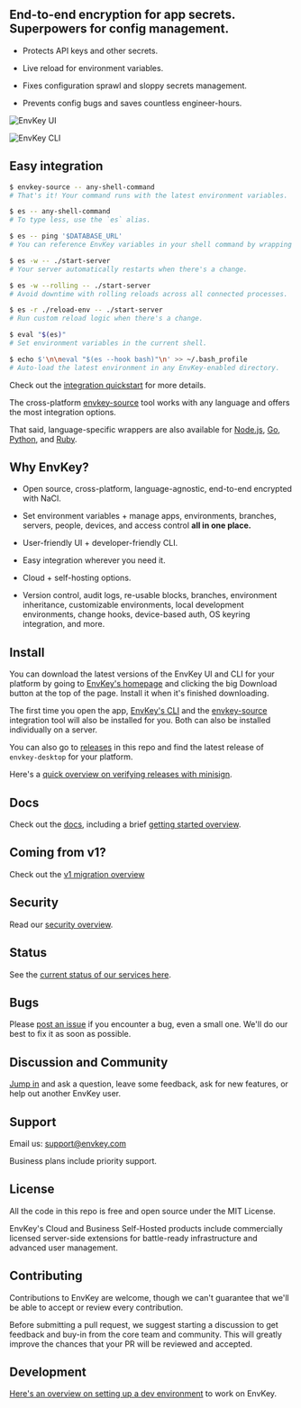 ## End-to-end encryption for app secrets. Superpowers for config management.

- Protects API keys and other secrets.

- Live reload for environment variables.

- Fixes configuration sprawl and sloppy secrets management.

- Prevents config bugs and saves countless engineer-hours.

![EnvKey UI](https://user-images.githubusercontent.com/545350/150350438-44ff380c-c346-41d0-8e39-f41e9ad73110.png)

![EnvKey CLI](https://user-images.githubusercontent.com/545350/150350715-c7c1ca15-ac37-406c-bc29-c8d922542d2f.gif)

## Easy integration

```bash
$ envkey-source -- any-shell-command
# That's it! Your command runs with the latest environment variables.

$ es -- any-shell-command
# To type less, use the `es` alias.

$ es -- ping '$DATABASE_URL'
# You can reference EnvKey variables in your shell command by wrapping them in single quotes.

$ es -w -- ./start-server
# Your server automatically restarts when there's a change.

$ es -w --rolling -- ./start-server
# Avoid downtime with rolling reloads across all connected processes.

$ es -r ./reload-env -- ./start-server
# Run custom reload logic when there's a change.

$ eval "$(es)"
# Set environment variables in the current shell.

$ echo $'\n\neval "$(es --hook bash)"\n' >> ~/.bash_profile
# Auto-load the latest environment in any EnvKey-enabled directory.
```

Check out the [integration quickstart](https://docs-v2.envkey.com/docs/integration-quickstart) for more details.

The cross-platform [envkey-source](https://docs-v2.envkey.com/docs/envkey-source) tool works with any language and offers the most integration options.

That said, language-specific wrappers are also available for [Node.js](https://github.com/envkey/envkey/tree/main/public/sdks/languages-and-frameworks/node), [Go](https://github.com/envkey/envkey/tree/main/public/sdks/languages-and-frameworks/go), [Python](https://github.com/envkey/envkey/tree/main/public/sdks/languages-and-frameworks/python), and [Ruby](https://github.com/envkey/envkey/tree/main/public/sdks/languages-and-frameworks/ruby).

## Why EnvKey?

- Open source, cross-platform, language-agnostic, end-to-end encrypted with NaCl.

- Set environment variables + manage apps, environments, branches, servers, people, devices, and access control **all in one place.**

- User-friendly UI + developer-friendly CLI.

- Easy integration wherever you need it.

- Cloud + self-hosting options.

- Version control, audit logs, re-usable blocks, branches, environment inheritance, customizable environments, local development environments, change hooks, device-based auth, OS keyring integration, and more.

## Install

You can download the latest versions of the EnvKey UI and CLI for your platform by going to [EnvKey's homepage](https://www.envkey.com) and clicking the big Download button at the top of the page. Install it when it's finished downloading.

The first time you open the app, [EnvKey's CLI](https://docs-v2.envkey.com/docs/cli-overview) and the [envkey-source](https://docs-v2.envkey.com/docs/envkey-source) integration tool will also be installed for you. Both can also be installed individually on a server.

You can also go to [releases](https://github.com/envkey/envkey/releases) in this repo and find the latest release of `envkey-desktop` for your platform.

Here's a [quick overview on verifying releases with minisign](https://docs-v2.envkey.com/docs/verifying-releases).

## Docs

Check out the [docs](https://docs-v2.envkey.com), including a brief [getting started overview](https://docs-v2.envkey.com/docs/getting-started).

## Coming from v1?

Check out the [v1 migration overview](https://docs-v2.envkey.com/docs/migrating-from-v1)

## Security

Read our [security overview](https://docs-v2.envkey.com/docs/security).

## Status

See the [current status of our services here](https://status.envkey.com).

## Bugs

Please [post an issue](https://github.com/envkey/envkey/issues) if you encounter a bug, even a small one. We'll do our best to fix it as soon as possible.

## Discussion and Community

[Jump in](https://github.com/envkey/envkey/discussion) and ask a question, leave some feedback, ask for new features, or help out another EnvKey user.

## Support

Email us: support@envkey.com

Business plans include priority support.

## License

All the code in this repo is free and open source under the MIT License.

EnvKey's Cloud and Business Self-Hosted products include commercially licensed server-side extensions for battle-ready infrastructure and advanced user management.

## Contributing

Contributions to EnvKey are welcome, though we can't guarantee that we'll be able to accept or review every contribution.

Before submitting a pull request, we suggest starting a discussion to get feedback and buy-in from the core team and community. This will greatly improve the chances that your PR will be reviewed and accepted.

## Development

[Here's an overview on setting up a dev environment](https://docs-v2.envkey.com/docs/development) to work on EnvKey.
